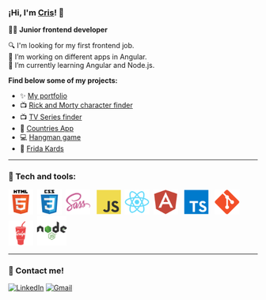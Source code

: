 ### ¡Hi, I'm [Cris](https://crisgarm.github.io/portfolio/)! 👋 

👩‍💻 **Junior frontend developer**

🔍 I'm looking for my first frontend job.</br>
🔭 I’m working on different apps in Angular.</br>
🌱 I’m currently learning Angular and Node.js.

**Find below some of my projects:**

- ✨ [My portfolio](https://github.com/crisgarm/portfolio)
- 📺 [Rick and Morty character finder](https://github.com/crisgarm/rick-morty-characters-finder)
- 📺 [TV Series finder](https://github.com/crisgarm/series-finder)
- 🔮 [Countries App](https://github.com/crisgarm/countries-app)
- 💻 [Hangman game](https://github.com/crisgarm/hangman-game)
- 🎨 [Frida Kards](https://github.com/crisgarm/project-promo-k-module-2-team-8)

---

### 🚀 Tech and tools: 

<img  src="https://raw.githubusercontent.com/devicons/devicon/master/icons/html5/html5-original-wordmark.svg" width=50px/>&nbsp;&nbsp;<img src="https://raw.githubusercontent.com/devicons/devicon/master/icons/css3/css3-original-wordmark.svg" width=50px/>&nbsp;&nbsp;<img src="https://raw.githubusercontent.com/devicons/devicon/master/icons/sass/sass-original.svg" width=50px/> &nbsp;&nbsp;<img src="https://raw.githubusercontent.com/devicons/devicon/master/icons/javascript/javascript-original.svg" width=50px/>&nbsp;&nbsp;<img src="https://raw.githubusercontent.com/devicons/devicon/master/icons/react/react-original.svg" width=50px/>&nbsp;&nbsp;<img src="https://raw.githubusercontent.com/devicons/devicon/master/icons/angularjs/angularjs-plain.svg" width=50px/> &nbsp;&nbsp;<img src="https://raw.githubusercontent.com/devicons/devicon/master/icons/typescript/typescript-original.svg" width=50px/> &nbsp;&nbsp;<img src="https://raw.githubusercontent.com/devicons/devicon/master/icons/git/git-original.svg" width=50px/>&nbsp;&nbsp;<img src="https://raw.githubusercontent.com/devicons/devicon/master/icons/gulp/gulp-plain.svg" width=50px/>&nbsp;&nbsp;<img src="https://raw.githubusercontent.com/devicons/devicon/master/icons/nodejs/nodejs-original-wordmark.svg" width=60x/>



----

### 💬 Contact me!

<a href="https://www.linkedin.com/in/crisgarm/" target="_blank"><img alt="LinkedIn" src="https://img.shields.io/badge/-LinkedIn-blue?logo=linkedin&logoColor=white"></a>
<a href="mailto:crisgarm9@gmail.com" target="_blank"><img alt="Gmail" src="https://img.shields.io/badge/-Gmail-red?logo=gmail&logoColor=white"></a>
